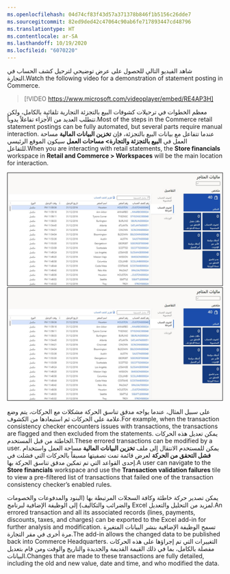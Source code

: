```yaml
---
ms.openlocfilehash: 04d74cf83f43d57a371378b846f1b5156c26dde7
ms.sourcegitcommit: 82ed9ded42c47064c90ab6fe717893447cd48796
ms.translationtype: HT
ms.contentlocale: ar-SA
ms.lasthandoff: 10/19/2020
ms.locfileid: "6070220"
---
```

<span data-ttu-id="4f82d-101">شاهد الفيديو التالي للحصول على عرض توضيحي لترحيل كشف الحساب في التجارة.</span><span class="sxs-lookup"><span data-stu-id="4f82d-101">Watch the following video for a demonstration of statement posting in Commerce.</span></span> 

 > [!VIDEO https://www.microsoft.com/videoplayer/embed/RE4AP3H]

<span data-ttu-id="4f82d-102">معظم الخطوات في ترحيلات كشوفات البيع بالتجزئة التجارية تلقائية بالكامل، ولكن تتطلب العديد من الأجزاء تفاعلاً يدوياً.</span><span class="sxs-lookup"><span data-stu-id="4f82d-102">Most of the steps in the Commerce retail statement postings can be fully automated, but several parts require manual interaction.</span></span> <span data-ttu-id="4f82d-103">عندما تتفاعل مع بيانات البيع بالتجزئة، فإن **تخزين البيانات المالية** مساحة العمل في **البيع بالتجزئة والتجارة> مساحات العمل** سيكون الموقع الرئيسي للتفاعل.</span><span class="sxs-lookup"><span data-stu-id="4f82d-103">When you are interacting with retail statements, the **Store financials** workspace in **Retail and Commerce > Workspaces** will be the main location for interaction.</span></span> 

<span data-ttu-id="4f82d-104">[ ![لقطة شاشة من مساحة العمل المالية في المتجر](../media/store-financials-workspace.jpg)](../media/store-financials-workspace.jpg#lightbox)</span><span class="sxs-lookup"><span data-stu-id="4f82d-104">[ ![Screenshot of the Store financials workspace](../media/store-financials-workspace.jpg)](../media/store-financials-workspace.jpg#lightbox)</span></span>
 
<span data-ttu-id="4f82d-105">على سبيل المثال، عندما يواجه مدقق تناسق الحركة مشكلات مع الحركات، يتم وضع علامة على الحركات ثم استبعادها من الكشوف.</span><span class="sxs-lookup"><span data-stu-id="4f82d-105">For example, when the transaction consistency checker encounters issues with transactions, the transactions are flagged and then excluded from the statements.</span></span> <span data-ttu-id="4f82d-106">يمكن تعديل هذه الحركات الخاطئة من قبل المستخدم.</span><span class="sxs-lookup"><span data-stu-id="4f82d-106">These errored transactions can be modified by a user.</span></span> <span data-ttu-id="4f82d-107">يمكن للمستخدم الانتقال إلى ملف **تخزين البيانات المالية** مساحة العمل واستخدام **فشل التحقق من الحركة** لعرض قائمة تمت تصفيتها مسبقاً بالحركات التي فشلت في إحدى القواعد التي تم تمكين مدقق تناسق الحركة بها.</span><span class="sxs-lookup"><span data-stu-id="4f82d-107">A user can navigate to the **Store financials** workspace and use the **Transaction validation failures** tile to view a pre-filtered list of transactions that failed one of the transaction consistency checker’s enabled rules.</span></span> 

<span data-ttu-id="4f82d-108">يمكن تصدير حركة خاطئة وكافة السجلات المرتبطة بها (البنود والمدفوعات والخصومات والضرائب والتكاليف) إلى الوظيفة الإضافية لبرنامج Excel لمزيد من التحليل والتعديل.</span><span class="sxs-lookup"><span data-stu-id="4f82d-108">An errored transaction and all its associated records (lines, payments, discounts, taxes, and charges) can be exported to the Excel add-in for further analysis and modification.</span></span> <span data-ttu-id="4f82d-109">تسمح الوظيفة الإضافية بنشر البيانات المتغيرة مرة أخرى في مقر التجارة.</span><span class="sxs-lookup"><span data-stu-id="4f82d-109">The add-in allows the changed data to be published back into Commerce Headquarters.</span></span> <span data-ttu-id="4f82d-110">التغييرات التي تم إجراؤها على هذه الحركات مفصلة بالكامل، بما في ذلك القيمة القديمة والجديدة والتاريخ والوقت ومن قام بتعديل البيانات.</span><span class="sxs-lookup"><span data-stu-id="4f82d-110">Changes that are made to these transactions are fully detailed, including the old and new value, date and time, and who modified the data.</span></span> 



